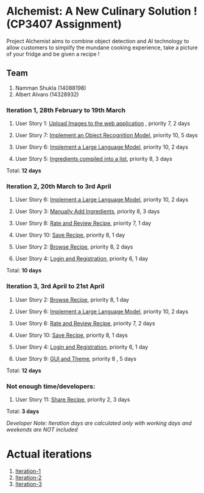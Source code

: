 # Alchemist: A New Culinary Solution ! (CP3407 Assignment)

Project Alchemist aims to combine object detection and AI technology to allow customers to simplify the mundane cooking experience, take a picture of your fridge and be given a recipe ! 

## Team
1. Namman Shukla (14088198)
2. Albert Alvaro (14328932)

### Iteration 1, 28th February to 19th March 

1. User Story 1: [Upload Images to the web application](user_stories/user_story_01) , priority 7, 2 days

2. User Story 7: [Implement an Object Recognition Model](user_stories/user_story_07), priority 10, 5 days

3. User Story 6: [Implement a Large Language Model](user_stories/user_story_06), priority 10, 2 days

4. User Story 5: [Ingredients compiled into a list](user_stories/user_story_05), priority 8, 3 days

Total: **12 days**


### Iteration 2, 20th March to 3rd April

1. User Story 6: [Implement a Large Language Model](user_stories/user_story_06), priority 10, 2 days 

2. User Story 3: [Manually Add Ingredients](user_stories/user_story_03), priority 8, 3 days

3. User Story 8: [Rate and Review Recipe](user_stories/user_story_08), priority 7, 1 day

4. User Story 10: [Save Recipe](user_stories/user_story_10), priority 8, 1 day 

5. User Story 2: [Browse Recipe](user_stories/user_story_02), priority 8, 2 days 

6. User Story 4: [Login and Registration](user_stories/user_story_04), priority 6, 1 day 

Total: **10 days**

### Iteration 3, 3rd April to 21st April

1. User Story 2: [Browse Recipe](user_stories/user_story_02), priority 8, 1 day

2. User Story 6: [Implement a Large Language Model](user_stories/user_story_06), priority 10, 2 days 

3. User Story 8: [Rate and Review Recipe](user_stories/user_story_08), priority 7, 2 days 

4. User Story 10: [Save Recipe](user_stories/user_story_10), priority 8, 1 days 

5. User Story 4: [Login and Registration](user_stories/user_story_04), priority 6, 1 day

6. User Story 9: [GUI and Theme](user_stories/user_story_09), priority 8 , 5 days

Total: **12 days**

### Not enough time/developers: 
1. User Story 11: [Share Recipe](user_stories/user_story_11), priority 2, 3 days

Total: **3 days**

*Developer Note: Iteration days are calculated only with working days and weekends are NOT included*

# Actual iterations
1. [Iteration-1](./iteration_1.md)
2. [Iteration-2](./iteration_2.md)
3. [Iteration-3](.iteration_3.md)